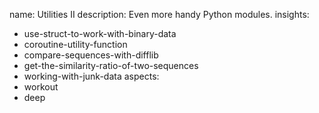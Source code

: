 name: Utilities II
description: Even more handy Python modules.
insights:
  - use-struct-to-work-with-binary-data
  - coroutine-utility-function
  - compare-sequences-with-difflib
  - get-the-similarity-ratio-of-two-sequences
  - working-with-junk-data
aspects:
  - workout
  - deep
 

